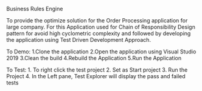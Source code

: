 
Business Rules Engine


To provide the optimize solution for the Order Processing application for large company.
For this Application used for Chain of Responsibility Design pattern for avoid high cyclometric complexity and followed by developing the application using Test Driven Development Approach. 


To Demo:
      1.Clone the application
      2.Open the application using Visual Studio 2019 
      3.Clean the build
      4.Rebuild the Application
      5.Run the Application  
      
      
 To Test:
      1. To right click the test project
      2. Set as Start project 
      3. Run the Project 
      4. In the Left pane, Test Explorer will display the pass and failed tests
